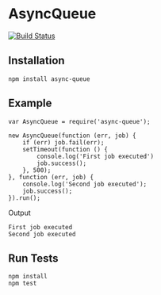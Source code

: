 # AsyncQueue

[![Build Status](https://secure.travis-ci.org/martinj/node-async-queue.png)](http://travis-ci.org/martinj/node-async-queue)

## Installation
	
	npm install async-queue
	
## Example

	var AsyncQueue = require('async-queue');

	new AsyncQueue(function (err, job) {
		if (err) job.fail(err);
		setTimeout(function () {
			console.log('First job executed')
			job.success();
		}, 500);
	}, function (err, job) {
		console.log('Second job executed');
		job.success();
	}).run();

Output

	First job executed
	Second job executed

## Run Tests

	npm install
	npm test